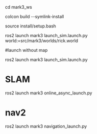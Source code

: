 cd mark3_ws

colcon build --symlink-install

source install/setup.bash

ros2 launch mark3 launch_sim.launch.py world:=src/mark3/worlds/rick.world

#launch without map

ros2 launch mark3 launch_sim.launch.py

# SLAM
ros2 launch mark3 online_async_launch.py

# nav2
ros2 launch mark3 navigation_launch.py
